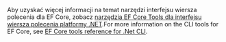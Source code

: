 <span data-ttu-id="5596b-101">Aby uzyskać więcej informacji na temat narzędzi interfejsu wiersza polecenia dla EF Core, zobacz [narzędzia EF Core Tools dla interfejsu wiersza polecenia platformy .NET](/ef/core/miscellaneous/cli/dotnet).</span><span class="sxs-lookup"><span data-stu-id="5596b-101">For more information on the CLI tools for EF Core, see [EF Core tools reference for .Net CLI](/ef/core/miscellaneous/cli/dotnet).</span></span>